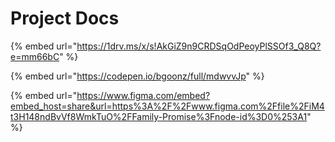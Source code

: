 # Project Docs

{% embed url="https://1drv.ms/x/s!AkGiZ9n9CRDSqOdPeoyPlSSOf3_Q8Q?e=mm66bC" %}

{% embed url="https://codepen.io/bgoonz/full/mdwvvJp" %}

{% embed url="https://www.figma.com/embed?embed_host=share&url=https%3A%2F%2Fwww.figma.com%2Ffile%2FiM4t3H148ndBvVf8WmkTuO%2FFamily-Promise%3Fnode-id%3D0%253A1" %}
